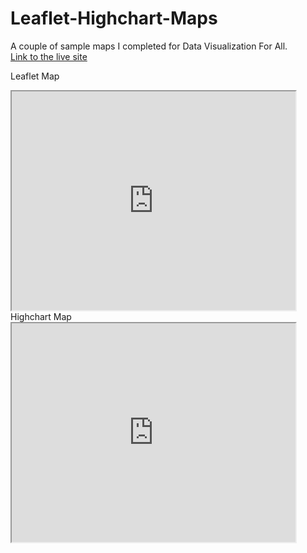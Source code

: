 # Leaflet-Highchart-Maps
A couple of sample maps I completed for Data Visualization For All.  
<a href="https://nwroth.github.io/Leaflet-Highchart-Maps/">Link to the live site</a>

Leaflet Map
  <iframe src="https://nwroth.github.io/leaflet-map-simple" width="90%" height="350"></iframe>
Highchart Map
  <iframe src="https://nwroth.github.io/highcharts-scatter-csv" width="90%" height="350"></iframe>
